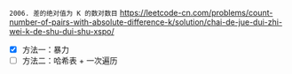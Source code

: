 
`2006. 差的绝对值为 K 的数对数目` https://leetcode-cn.com/problems/count-number-of-pairs-with-absolute-difference-k/solution/chai-de-jue-dui-zhi-wei-k-de-shu-dui-shu-xspo/
- [x] 方法一：暴力
- [ ] 方法二：哈希表 + 一次遍历
